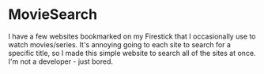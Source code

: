 # MovieSearch
I have a few websites bookmarked on my Firestick that I occasionally use to watch movies/series. It's annoying going to each site to search for a specific title, so I made this simple website to search all of the sites at once. I'm not a developer - just bored.
